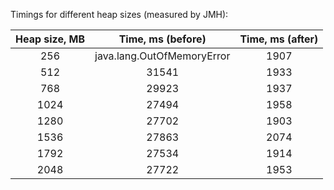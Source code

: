 Timings for different heap sizes (measured by JMH):

| Heap size, MB |     Time, ms (before)      | Time, ms (after) |
|:-------------:|:--------------------------:|:----------------:|
|      256      | java.lang.OutOfMemoryError |       1907       |
|      512      |           31541            |       1933       |
|      768      |           29923            |       1937       |
|     1024      |           27494            |       1958       |
|     1280      |           27702            |       1903       |
|     1536      |           27863            |       2074       |
|     1792      |           27534            |       1914       |
|     2048      |           27722            |       1953       |